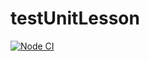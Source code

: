 # testUnitLesson

[![Node CI](https://github.com/Reyad13/testUnitLesson/actions/workflows/nodeci.yml/badge.svg?branch=testUnitJS&event=push)](https://github.com/Reyad13/testUnitLesson/actions/workflows/nodeci.yml)

